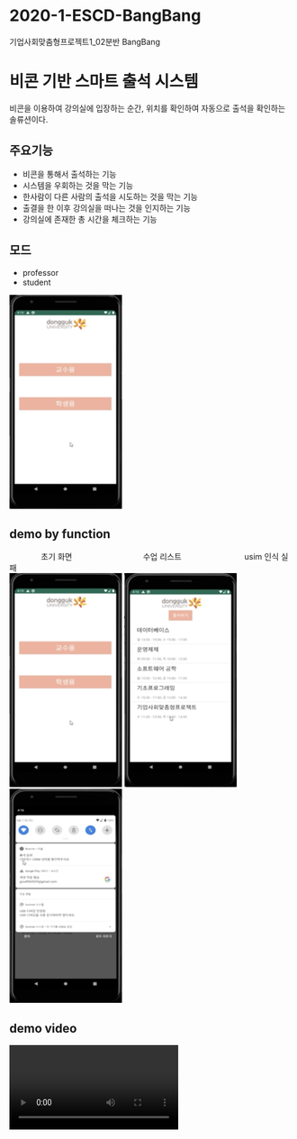# 2020-1-ESCD-BangBang
기업사회맞춤형프로젝트1_02분반 BangBang

비콘 기반 스마트 출석 시스템
======================
비콘을 이용하여 강의실에 입장하는 순간, 위치를 확인하여 자동으로 출석을 확인하는 솔류션이다.


## 주요기능
* 비콘을 통해서 출석하는 기능
* 시스템을 우회하는 것을 막는 기능
* 한사람이 다른 사람의 출석을 시도하는 것을 막는 기능
* 출결을 한 이후 강의실을 떠나는 것을 인지하는 기능
* 강의실에 존재한 총 시간을 체크하는 기능


## 모드
* professor
* student     
<img src="/img/main.png" width="200" height="380">


## demo by function
　　　　초기 화면　　　　　　　　　수업 리스트　　　　　　　　usim 인식 실패 <br>
<img src="/img/main.png" width="200" height="380">    <img src="/img/lecture_list.png" width="200" height="380">    <img src="/img/alter.png" width="200" height="380">


## demo video
<video src="/demo/video.mp4"></video>

